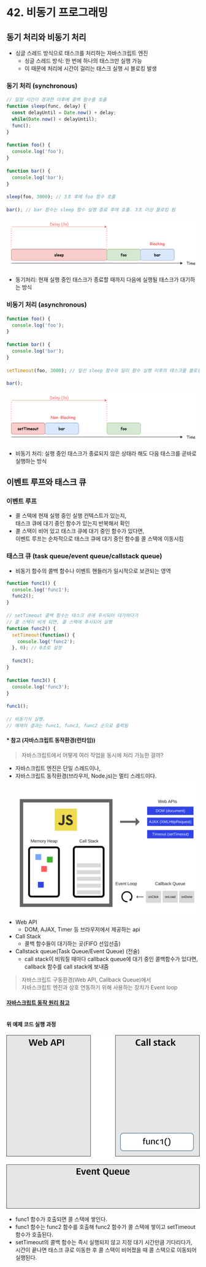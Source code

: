 # 42. 비동기 프로그래밍
## 동기 처리와 비동기 처리
- 싱글 스레드 방식으로 태스크를 처리하는 자바스크립트 엔진
  - 싱글 스레드 방식: 한 번에 하나의 태스크만 실행 가능
  - 이 때문에 처리에 시간이 걸리는 태스크 실행 시 블로킹 발생
### 동기 처리 (synchronous)
```Javascript
// 일정 시간이 경과한 이후에 콜백 함수를 호출
function sleep(func, delay) {
  const delayUntil = Date.now() + delay;
  while(Date.now() < delayUntil);
  func();
}

function foo() {
  console.log('foo');
}

function bar() {
  console.log('bar');
}

sleep(foo, 3000); // 3초 후에 foo 함수 호출

bar(); // bar 함수는 sleep 함수 실행 종료 후에 호출. 3초 이상 블로킹 됨
```
![42](img/동기%20처리.png)
- 동기처리: 현재 실행 중인 태스크가 종료할 때까지 다음에 실행될 태스크가 대기하는 방식
### 비동기 처리 (asynchronous)
```Javascript
function foo() {
  console.log('foo');
}

function bar() {
  console.log('bar');
}

setTimeout(foo, 3000); // 앞선 sleep 함수와 달리 함수 실행 이후의 태스크를 블로킹하지 않고 바로 실행

bar();
```
![42](img/비동기%20처리.png)
- 비동기 처리: 실행 중인 태스크가 종료되지 않은 상태라 해도 다음 태스크를 곧바로 실행하는 방식
## 이벤트 루프와 태스크 큐
### 이벤트 루프
- 콜 스택에 현재 실행 중인 실행 컨텍스트가 있는지,  
  태스크 큐에 대기 중인 함수가 있는지 반복해서 확인
- 콜 스택이 비어 있고 태스크 큐에 대기 중인 함수가 있다면,  
  이벤트 루프는 순차적으로 태스크 큐에 대기 중인 함수를 콜 스택에 이동시킴

### 태스크 큐 (task queue/event queue/callstack queue)
- 비동기 함수의 콜백 함수나 이벤트 핸들러가 일시적으로 보관되는 영역
```Javascript
function func1() {
  console.log('func1');
  func2();
}

// setTimeout 콜백 함수는 태스크 큐에 푸시되어 대기하다가 
// 콜 스택이 비게 되면, 콜 스택에 푸시되어 실행
function func2() {
  setTimeout(function() { 
    console.log('func2');
  }, 0); // 0초로 설정

  func3();
}

function func3() {
  console.log('func3');
}

func1(); 

// 비동기식 실행. 
// 예제의 결과는 func1, func3, func2 순으로 출력됨
```
#### * 참고 (자바스크립트 동작환경(런타임))
> 자바스크립트에서 어떻게 여러 작업을 동시에 처리 가능한 걸까?
- 자바스크립트 엔진은 단일 스레드이나,
- 자바스크립트 동작환경(브라우저, Node.js)는 멀티 스레드이다.
![42](img/JS%20런타임.png)
- Web API
  - DOM, AJAX, Timer 등 브라우저에서 제공하는 api
- Call Stack
  - 콜백 함수들이 대기하는 곳(FIFO 선입선출)
- Callstack queue(Task Queue/Event Queue) (전술)
  - call stack이 비워질 때마다 callback queue에 대기 중인 콜백함수가 있다면,  
    callback 함수를 call stack에 보내줌

> 자바스크립트 구동환경(Web API, Callback Queue)에서   
> 자바스크립트 엔진과 상호 연동하기 위해 사용하는 장치가 Event loop

#### [자바스크립트 동작 원리 참고](https://velog.io/@graphicnovel/JS-%EC%9E%90%EB%B0%94%EC%8A%A4%ED%81%AC%EB%A6%BD%ED%8A%B8-%EB%8F%99%EC%9E%91-%EC%9B%90%EB%A6%AC) <br><br>
#### 위 예제 코드 실행 과정
![42](img/태스크%20큐.gif)
- func1 함수가 호출되면 콜 스택에 쌓인다. 
- func1 함수는 func2 함수를 호출해 func2 함수가 콜 스택에 쌓이고 setTimeout 함수가 호출된다. 
- setTimeout의 콜백 함수는 즉시 실행되지 않고 지정 대기 시간만큼 기다리다가,  
  시간이 끝나면 태스크 큐로 이동한 후 콜 스택이 비어졌을 때 콜 스택으로 이동되어 실행된다.